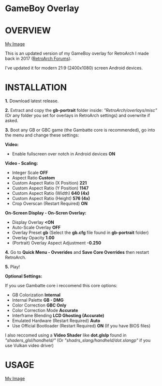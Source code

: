 # GameBoy Overlay

# OVERVIEW

[My Image](ow.png)

This is an updated version of my GameBoy overlay for RetroArch I made back in 2017 (<a href="https://forums.libretro.com/t/gameboy-touch-overlay/12469">RetroArch Forums</a>).

I've updated it for modern 21:9 (2400x1080) screen Android devices.

# INSTALLATION

<b>1.</b> Download latest release.

<b>2.</b> Extract and copy the <b>gb-portrait</b> folder inside: 
<i>"RetroArch/overlays/misc"</i> (Or any folder you set for overlays in RetroArch settings) and overwrite if asked.

<b>3.</b> Boot any GB or GBC game (the Gambatte core is recommended), go into the menu and change these settings:

<b>Video:</b>
- Enable fullscreen over notch in Android devices <b>ON</b>

<b>Video - Scaling:</b>
- Integer Scale <b>OFF</b>
- Aspect Ratio <b>Custom</b>
- Custom Aspect Ratio (X Position) <b>221</b>
- Custom Aspect Ratio (Y Position) <b>1147</b>
- Custom Aspect Ratio (Width) <b>640 (4x)</b>
- Custom Aspect Ratio (Height) <b>576 (4x)</b>
- Crop Overscan (Restart Required) <b>ON</b>

<b>On-Screen Display - On-Scren Overlay:</b>
- Display Overlay <b><ON</b>
- Auto-Scale Overlay <b>OFF</b>
- Overlay Preset <b>gb</b> (Select the <b>gb.cfg</b> file found in <b>gb-portrait</b> folder)
- Overlay Opacity <b>1.00</b>
- (Portrait) Overlay Aspect Adjustment <b>-0.250</b>
  
<b>4.</b> Go to <b>Quick Menu - Ovverides</b> and <b>Save Core Overrides</b> then restart RetroArch.
 
<b>5.</b> Play!

<b>Optional Settings:</b>
  
If you use Gambatte core i reccomend this core options:
- GB Colorization <b>Internal</b>
- Internal Palette <b>GB - DMG</b>
- Color Correction <b>GBC Only</b>
- Color Correction Mode <b>Accurate</b>
- Interframe Blending <b>LCD Ghosting (Accurate)</b>
- Emulated Hardware (Restart Required) <b>Auto</b>
- Use Official Bootloader (Restart Required) <b>ON</b> (If you have BIOS files)
  
I also reccomed using a <b>Video Shader</b> like <b>dot.glslp</b> found in <i>"shaders_glsl/handheld/"</i> (Or <i>"shadrs_slang/handheld/dot.slangp"</i> if you use Vulkan video driver)

# USAGE

[My Image](usage.png)
